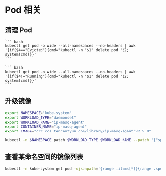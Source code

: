 # Pod 相关

## 清理 Pod

<Tabs>
  <TabItem value="evicted" label="清理 Evicted 状态的 Pod">

    ``` bash
    kubectl get pod -o wide --all-namespaces --no-headers | awk '{if($4=="Evicted"){cmd="kubectl -n "$1" delete pod "$2; system(cmd)}}'
    ```

  </TabItem>

  <TabItem value="not-running" label="清理所有非 Running 状态的 Pod">

    ``` bash
    kubectl get pod -o wide --all-namespaces --no-headers | awk '{if($4!="Running"){cmd="kubectl -n "$1" delete pod "$2; system(cmd)}}'
    ```

  </TabItem>
</Tabs>

## 升级镜像

``` bash
export NAMESPACE="kube-system"
export WORKLOAD_TYPE="daemonset"
export WORKLOAD_NAME="ip-masq-agent"
export CONTAINER_NAME="ip-masq-agent"
export IMAGE="ccr.ccs.tencentyun.com/library/ip-masq-agent:v2.5.0"
```

``` bash
kubectl -n $NAMESPACE patch $WORKLOAD_TYPE $WORKLOAD_NAME --patch '{"spec": {"template": {"spec": {"containers": [{"name": "$CONTAINER_NAME","image": "$IMAGE" }]}}}}'
```

## 查看某命名空间的镜像列表

```bash
kubectl -n kube-system get pod -ojsonpath='{range .items[*]}{range .spec.containers[*]}{"\n"}{.image}{end}{end}' | sort | uniq
```
